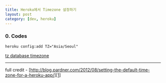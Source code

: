 ```yaml
---
title: Heroku에서 Timezone 설정하기
layout: post
category: [dev, heroku]
--- 
```


### 0. Codes

    heroku config:add TZ="Asia/Seoul"

[tz database timezone][2]


---
full credit - [http://blog.pardner.com/2012/08/setting-the-default-time-zone-for-a-heroku-app/][1]

[1]: http://blog.pardner.com/2012/08/setting-the-default-time-zone-for-a-heroku-app/
[2]: https://en.wikipedia.org/wiki/List_of_tz_database_time_zones